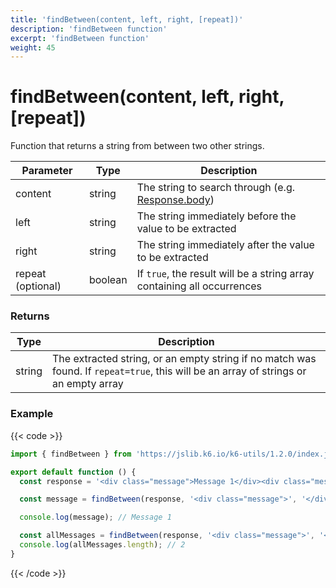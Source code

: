 ```yaml
---
title: 'findBetween(content, left, right, [repeat])'
description: 'findBetween function'
excerpt: 'findBetween function'
weight: 45
---
```


# findBetween(content, left, right, [repeat])

Function that returns a string from between two other strings.

| Parameter         | Type    | Description                                                                                                   |
| ----------------- | ------- | ------------------------------------------------------------------------------------------------------------- |
| content           | string  | The string to search through (e.g. [Response.body](/docs/k6/<K6_VERSION>/javascript-api/k6-http/response)) |
| left              | string  | The string immediately before the value to be extracted                                                       |
| right             | string  | The string immediately after the value to be extracted                                                        |
| repeat (optional) | boolean | If `true`, the result will be a string array containing all occurrences                                       |

### Returns

| Type   | Description                                                                                                                          |
| ------ | ------------------------------------------------------------------------------------------------------------------------------------ |
| string | The extracted string, or an empty string if no match was found. If `repeat=true`, this will be an array of strings or an empty array |

### Example

{{< code >}}

```javascript
import { findBetween } from 'https://jslib.k6.io/k6-utils/1.2.0/index.js';

export default function () {
  const response = '<div class="message">Message 1</div><div class="message">Message 2</div>';

  const message = findBetween(response, '<div class="message">', '</div>');

  console.log(message); // Message 1

  const allMessages = findBetween(response, '<div class="message">', '</div>', true);
  console.log(allMessages.length); // 2
}
```

{{< /code >}}
